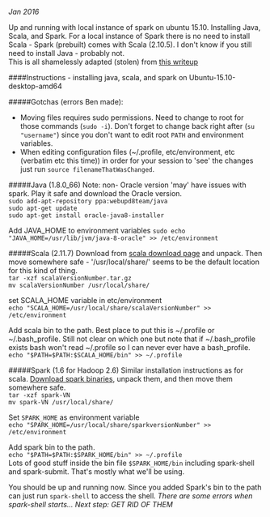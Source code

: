 *Jan 2016*

Up and running with local instance of spark on ubuntu 15.10. Installing Java, Scala, and Spark. For a local instance of Spark there is no need to install Scala - Spark (prebuilt) comes with Scala (2.10.5). I don't know if you still need to install Java - probably not.  
This is all shamelessly adapted (stolen) from [this writeup](http://mbonaci.github.io/mbo-spark/)


####Instructions - installing java, scala, and spark on Ubuntu-15.10-desktop-amd64

#####Gotchas (errors Ben made):  
- Moving files requires sudo permissions. Need to change to root for those commands (`sudo -i`). Don't forget to change back right after (`su "username"`) since you don't want to edit root `PATH` and environment variables.  
- When editing configuration files (~/.profile, etc/environment, etc (verbatim etc this time)) in order for your session to 'see' the changes just run `source filenameThatWasChanged`.   

#####Java (1.8.0_66) 
Note: non- Oracle version 'may' have issues with spark. Play it safe and download the Oracle version.  
`sudo add-apt-repository ppa:webupd8team/java`  
`sudo apt-get update`  
`sudo apt-get install oracle-java8-installer`  

Add JAVA_HOME to environment variables
`sudo echo "JAVA_HOME=/usr/lib/jvm/java-8-oracle" >> /etc/environment`


#####Scala (2.11.7)
Download from [scala download page](http://www.scala-lang.org/download/install.html) and unpack. Then move somewhere safe - '/usr/local/share/' seems to be the default location for this kind of thing.  
`tar -xzf scalaVersionNumber.tar.gz`  
`mv scalaVersionNumber /usr/local/share/`  

set SCALA_HOME variable in etc/environment  
`echo "SCALA_HOME=/usr/local/share/scalaVersionNumber" >> /etc/environment`  

Add scala bin to the path. Best place to put this is ~/.profile or ~/.bash_profile. 
Still not clear on which one but note that if ~/.bash_profile exists bash won't read ~/.profile so I can never ever have a bash_profile.  
`echo "$PATH=$PATH:$SCALA_HOME/bin" >> ~/.profile`

#####Spark (1.6 for Hadoop 2.6)
Similar installation instructions as for scala. [Download spark binaries](http://spark.apache.org/downloads.html), unpack them, and then move them somewhere safe.  
`tar -xzf spark-VN`  
`mv spark-VN /usr/local/share/`  

Set `SPARK_HOME` as environment variable  
`echo "SPARK_HOME=/usr/local/share/sparkversionNumber" >> /etc/environment`  

Add spark bin to the path.   
`echo "$PATH=$PATH:$SPARK_HOME/bin" >> ~/.profile`  
Lots of good stuff inside the bin file `$SPARK_HOME/bin` including spark-shell and spark-submit. That's mostly what we'll be using.  

You should be up and running now. Since you added Spark's bin to the path can just run `spark-shell` to access the shell. *There are some errors when spark-shell starts... Next step: GET RID OF THEM*

